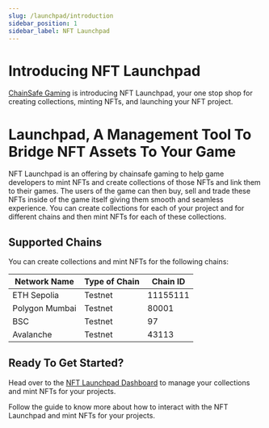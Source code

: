 ```yaml
---
slug: /launchpad/introduction
sidebar_position: 1
sidebar_label: NFT Launchpad
---
```


# Introducing NFT Launchpad

[ChainSafe Gaming](https://gaming.chainsafe.io/) is introducing NFT Launchpad, your one stop shop for creating collections, minting NFTs, and launching your NFT project.

# Launchpad, A Management Tool To Bridge NFT Assets To Your Game

NFT Launchpad is an offering by chainsafe gaming to help game developers to mint NFTs and create collections of those NFTs and link them to their games. The users of the 
game can then buy, sell and trade these NFTs inside of the game itself giving them smooth and seamless experience. 
You can create collections for each of your project and for different chains and then mint NFTs for each of these collections. 

## Supported Chains&#x20;

You can create collections and mint NFTs for the following chains:

| Network Name   | Type of Chain |  Chain ID   |
|----------------| ------------- | ----------- |
| ETH Sepolia    | Testnet       | 11155111    |
| Polygon Mumbai | Testnet       | 80001       |
| BSC            | Testnet       | 97          |
| Avalanche      | Testnet       | 43113       |

## Ready To Get Started?

Head over to the [NFT Launchpad Dashboard](https://dashboard.gaming.chainsafe.io/nfts/entry) to manage your collections and mint NFTs for your projects.

Follow the guide to know more about how to interact with the NFT Launchpad and mint NFTs for your projects.